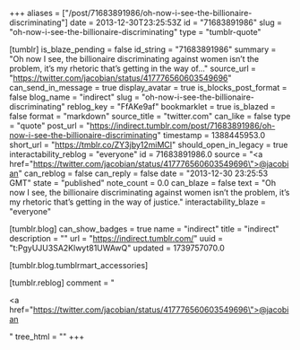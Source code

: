 +++
aliases = ["/post/71683891986/oh-now-i-see-the-billionaire-discriminating"]
date = 2013-12-30T23:25:53Z
id = "71683891986"
slug = "oh-now-i-see-the-billionaire-discriminating"
type = "tumblr-quote"

[tumblr]
is_blaze_pending = false
id_string = "71683891986"
summary = "Oh now I see, the billionaire discriminating against women isn’t the problem, it’s my rhetoric that’s getting in the way of..."
source_url = "https://twitter.com/jacobian/status/417776560603549696"
can_send_in_message = true
display_avatar = true
is_blocks_post_format = false
blog_name = "indirect"
slug = "oh-now-i-see-the-billionaire-discriminating"
reblog_key = "FfAKe9af"
bookmarklet = true
is_blazed = false
format = "markdown"
source_title = "twitter.com"
can_like = false
type = "quote"
post_url = "https://indirect.tumblr.com/post/71683891986/oh-now-i-see-the-billionaire-discriminating"
timestamp = 1388445953.0
short_url = "https://tmblr.co/ZY3jby12miMCI"
should_open_in_legacy = true
interactability_reblog = "everyone"
id = 71683891986.0
source = "<a href=\"https://twitter.com/jacobian/status/417776560603549696\">@jacobian</a>"
can_reblog = false
can_reply = false
date = "2013-12-30 23:25:53 GMT"
state = "published"
note_count = 0.0
can_blaze = false
text = "Oh now I see, the billionaire discriminating against women isn’t the problem, it’s my rhetoric that’s getting in the way of justice."
interactability_blaze = "everyone"

[tumblr.blog]
can_show_badges = true
name = "indirect"
title = "indirect"
description = ""
url = "https://indirect.tumblr.com/"
uuid = "t:PgyUJU3SA2Klwyt81UWAwQ"
updated = 1739757070.0

[tumblr.blog.tumblrmart_accessories]

[tumblr.reblog]
comment = "<p><a href=\"https://twitter.com/jacobian/status/417776560603549696\">@jacobian</a></p>"
tree_html = ""
+++
